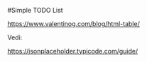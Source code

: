 #Simple TODO List

https://www.valentinog.com/blog/html-table/

Vedi:

https://jsonplaceholder.typicode.com/guide/
